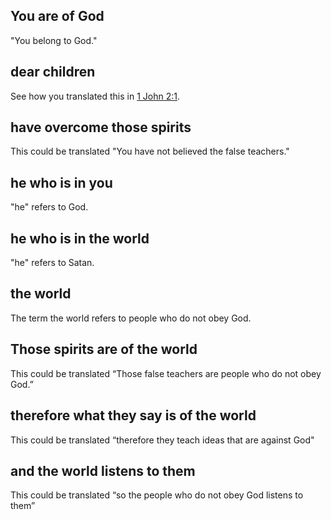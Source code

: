 ## You are of God ##

"You belong to God."

## dear children ##

See how you translated this in [1 John 2:1](../02/01.md).

## have overcome those spirits ##

This could be translated "You have not believed the false teachers."

## he who is in you  ##

"he" refers to God.

## he who is in the world ##

"he" refers to Satan.

## the world ##

The term the world refers to people who do not obey God.

## Those spirits are of the world ##

This could be translated “Those false teachers are people who do not obey God.”

## therefore what they say is of the world ##

This could be translated “therefore they teach ideas that are against God"

## and the world listens to them ##

This could be translated “so the people who do not obey God listens to them”